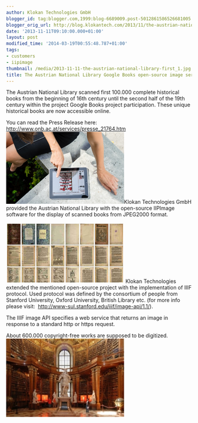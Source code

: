 ```yaml
---
author: Klokan Technologies GmbH
blogger_id: tag:blogger.com,1999:blog-6689009.post-5012861586526681005
blogger_orig_url: http://blog.klokantech.com/2013/11/the-austrian-national-library-first.html
date: '2013-11-11T09:10:00.000+01:00'
layout: post
modified_time: '2014-03-19T00:55:48.787+01:00'
tags:
- customers
- iipimage
thumbnail: /media/2013-11-11-the-austrian-national-library-first_1.jpg
title: The Austrian National Library Google Books open-source image server
---
```


The Austrian National Library scanned first 100.000 complete historical books from the beginning of 16th century until the second half of the 19th century within the project Google Books project participation. These unique historical books are now accessible online.

You can read the Press Release here:
<a href="http://www.onb.ac.at/services/presse_21764.htm">http://www.onb.ac.at/services/presse_21764.htm</a>
<img border="0" height="195" src="/media/2013-11-11-the-austrian-national-library-first_2.jpg" width="320"/>Klokan Technologies GmbH provided the Austrian National Library with the open-source IIPImage software for the display of scanned books from JPEG2000 format.

<img border="0" height="164" src="/media/2013-11-11-the-austrian-national-library-first_3.jpg" width="320"/>
Klokan Technologies extended the mentioned open-source project with the implementation of IIIF protocol. Used protocol was defined by the consortium of people from Stanford University, Oxford University, British Library etc. (for more info please visit:  <a href="http://www-sul.stanford.edu/iiif/image-api/1.1/">http://www-sul.stanford.edu/iiif/image-api/1.1/</a>).

The IIIF image API specifies a web service that returns an image in response to a standard http or https request.

About 600.000 copyright-free works are supposed to be digitized.
<img border="0" height="212" src="/media/2013-11-11-the-austrian-national-library-first_4.jpg" width="320"/>

